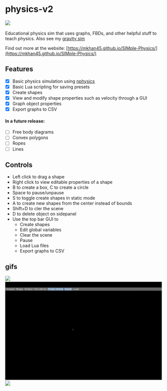 # physics-v2
[![](https://gitlab.com/mkhan45/physics-v2/badges/master/pipeline.svg?key_text=build&style=flat-square)](https://gitlab.com/mkhan45/physics-v2/-/pipelines)

Educational physics sim that uses graphs, FBDs, and other helpful stuff to teach physics. Also see my [gravity sim](https://github.com/mkhan45/gravity-sim-v2)

Find out more at the website: [https://mkhan45.github.io/SIMple-Physics/](https://mkhan45.github.io/SIMple-Physics/)

## Features

- [X] Basic physics simulation using [nphysics](nphysics.org)
- [X] Basic Lua scripting for saving presets
- [X] Create shapes
- [X] View and modify shape properties such as velocity through a GUI
- [X] Graph object properties
- [X] Export graphs to CSV

#### In a future release:
- [ ] Free body diagrams
- [ ] Convex polygons
- [ ] Ropes
- [ ] Lines

## Controls
- Left click to drag a shape
- Right click to view editable properties of a shape
- B to create a box, C to create a circle
- Space to pause/unpause
- S to toggle create shapes in static mode
- A to create new shapes from the center instead of bounds
- Shift+D to cler the scene
- D to delete object on sidepanel
- Use the top bar GUI to 
  - Create shapes
  - Edit global variables
  - Clear the scene
  - Pause
  - Load Lua files
  - Export graphs to CSV
  
## gifs
![](demo1.gif)
![](demo2.gif)
![](demo3.gif)
